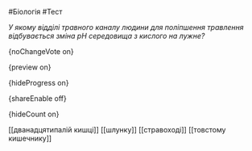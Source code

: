 #Біологія #Тест

*У якому відділі травного каналу людини для поліпшення травлення відбувається зміна рН середовища з кислого на лужне?*

{noChangeVote on}

{preview on}

{hideProgress on}

{shareEnable off}

{hideCount on}

[[дванадцятипалій кишці]]
[[шлунку]]
[[стравоході]]
[[товстому кишечнику]]
